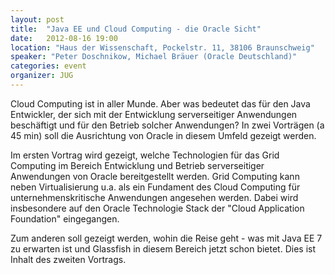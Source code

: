 ```yaml
---
layout: post
title:  "Java EE und Cloud Computing - die Oracle Sicht"
date:   2012-08-16 19:00
location: "Haus der Wissenschaft, Pockelstr. 11, 38106 Braunschweig"
speaker: "Peter Doschnikow, Michael Bräuer (Oracle Deutschland)"
categories: event
organizer: JUG
---
```

Cloud Computing ist in aller Munde. Aber was bedeutet das für den Java Entwickler, der sich mit der Entwicklung
serverseitiger Anwendungen beschäftigt und für den Betrieb solcher Anwendungen? In zwei Vorträgen (a 45 min) soll die
Ausrichtung von Oracle in diesem Umfeld gezeigt werden.

Im ersten Vortrag wird gezeigt, welche Technologien für das Grid Computing im Bereich Entwicklung und Betrieb
serverseitiger Anwendungen von Oracle bereitgestellt werden. Grid Computing kann neben Virtualisierung u.a. als ein
Fundament des Cloud Computing für unternehmenskritische Anwendungen angesehen werden. Dabei wird insbesondere auf den
Oracle Technologie Stack der "Cloud Application Foundation" eingegangen.

Zum anderen soll gezeigt werden, wohin die Reise geht - was mit Java EE 7 zu erwarten ist und Glassfish in diesem
Bereich jetzt schon bietet. Dies ist Inhalt des zweiten Vortrags.
